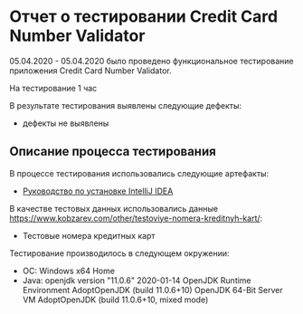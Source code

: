 ﻿#  Отчет о тестировании Credit Card Number Validator
05.04.2020 - 05.04.2020 было проведено функциональное тестирование приложения Credit Card Number Validator.

На тестирование 1 час

В результате тестирования выявлены следующие дефекты:
* дефекты не выявлены

## Описание процесса тестирования

В процессе тестирования использовались следующие артефакты:
* [Руководство по установке IntelliJ IDEA](https://github.com/netology-code/javaqa-homeworks/blob/master/intro/idea.md)


В качестве тестовых данных использовались данные https://www.kobzarev.com/other/testoviye-nomera-kreditnyh-kart/:
* Тестовые номера кредитных карт 

Тестирование производилось в следующем окружении:
*  ОС: Windows x64 Home
* Java: openjdk version "11.0.6" 2020-01-14
   OpenJDK Runtime Environment AdoptOpenJDK (build 11.0.6+10)
   OpenJDK 64-Bit Server VM AdoptOpenJDK (build 11.0.6+10, mixed mode)
 
   
